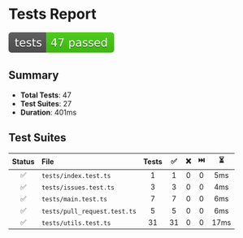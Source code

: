 # Tests Report

![Tests badge](tests-badge.svg)

## Summary

- **Total Tests**: 47
- **Test Suites**: 27
- **Duration**: 401ms

## Test Suites

| Status | File                         | Tests |  ✅  |  ❌  |  ⏭️ |   ⏳  |
| :----: | :--------------------------- | :---: | :-: | :-: | :-: | :--: |
|    ✅   | `tests/index.test.ts`        |   1   |  1  |  0  |  0  |  5ms |
|    ✅   | `tests/issues.test.ts`       |   3   |  3  |  0  |  0  |  4ms |
|    ✅   | `tests/main.test.ts`         |   7   |  7  |  0  |  0  |  6ms |
|    ✅   | `tests/pull_request.test.ts` |   5   |  5  |  0  |  0  |  6ms |
|    ✅   | `tests/utils.test.ts`        |   31  |  31 |  0  |  0  | 17ms |
